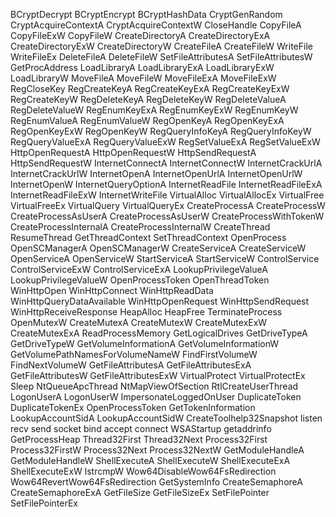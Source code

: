 BCryptDecrypt
BCryptEncrypt
BCryptHashData
CryptGenRandom
CryptAcquireContextA
CryptAcquireContextW
CloseHandle
CopyFileA
CopyFileExW
CopyFileW
CreateDirectoryA
CreateDirectoryExA
CreateDirectoryExW
CreateDirectoryW
CreateFileA
CreateFileW
WriteFile
WriteFileEx
DeleteFileA
DeleteFileW
SetFileAttributesA
SetFileAttributesW
GetProcAddress
LoadLibraryA
LoadLibraryExA
LoadLibraryExW
LoadLibraryW
MoveFileA
MoveFileW
MoveFileExA
MoveFileExW
RegCloseKey
RegCreateKeyA
RegCreateKeyExA
RegCreateKeyExW
RegCreateKeyW
RegDeleteKeyA
RegDeleteKeyW
RegDeleteValueA
RegDeleteValueW
RegEnumKeyExA
RegEnumKeyExW
RegEnumKeyW
RegEnumValueA
RegEnumValueW
RegOpenKeyA
RegOpenKeyExA
RegOpenKeyExW
RegOpenKeyW
RegQueryInfoKeyA
RegQueryInfoKeyW
RegQueryValueExA
RegQueryValueExW
RegSetValueExA
RegSetValueExW
HttpOpenRequestA
HttpOpenRequestW
HttpSendRequestA
HttpSendRequestW
InternetConnectA
InternetConnectW
InternetCrackUrlA
InternetCrackUrlW
InternetOpenA
InternetOpenUrlA
InternetOpenUrlW
InternetOpenW
InternetQueryOptionA
InternetReadFile
InternetReadFileExA
InternetReadFileExW
InternetWriteFile
VirtualAlloc
VirtualAllocEx
VirtualFree
VirtualFreeEx
VirtualQuery
VirtualQueryEx
CreateProcessA
CreateProcessW
CreateProcessAsUserA
CreateProcessAsUserW
CreateProcessWithTokenW
CreateProcessInternalA
CreateProcessInternalW
CreateThread
ResumeThread
GetThreadContext
SetThreadContext
OpenProcess
OpenSCManagerA
OpenSCManagerW
CreateServiceA
CreateServiceW
OpenServiceA
OpenServiceW
StartServiceA
StartServiceW
ControlService
ControlServiceExW
ControlServiceExA
LookupPrivilegeValueA
LookupPrivilegeValueW
OpenProcessToken
OpenThreadToken
WinHttpOpen
WinHttpConnect
WinHttpReadData
WinHttpQueryDataAvailable
WinHttpOpenRequest
WinHttpSendRequest
WinHttpReceiveResponse
HeapAlloc
HeapFree
TerminateProcess
OpenMutexW
CreateMutexA
CreateMutexW
CreateMutexExW
CreateMutexExA
ReadProcessMemory
GetLogicalDrives
GetDriveTypeA
GetDriveTypeW
GetVolumeInformationA
GetVolumeInformationW
GetVolumePathNamesForVolumeNameW
FindFirstVolumeW
FindNextVolumeW
GetFileAttributesA
GetFileAttributesExA
GetFileAttributesW
GetFileAttributesExW
VirtualProtect
VirtualProtectEx
Sleep
NtQueueApcThread
NtMapViewOfSection
RtlCreateUserThread
LogonUserA
LogonUserW
ImpersonateLoggedOnUser
DuplicateToken
DuplicateTokenEx
OpenProcessToken
GetTokenInformation
LookupAccountSidA
LookupAccountSidW
CreateToolhelp32Snapshot
listen
recv
send
socket
bind
accept
connect
WSAStartup
getaddrinfo
GetProcessHeap
Thread32First
Thread32Next
Process32First
Process32FirstW
Process32Next
Process32NextW
GetModuleHandleA
GetModuleHandleW
ShellExecuteA
ShellExecuteW
ShellExecuteExA
ShellExecuteExW
lstrcmpW
Wow64DisableWow64FsRedirection
Wow64RevertWow64FsRedirection
GetSystemInfo
CreateSemaphoreA
CreateSemaphoreExA
GetFileSize
GetFileSizeEx
SetFilePointer
SetFilePointerEx